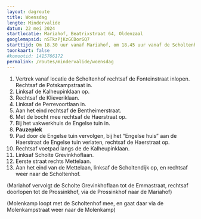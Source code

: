 ```yaml
---
layout: dagroute
title: Woensdag
lengte: Mindervalide
datum: 22 mei 2024
startlocatie: Mariahof, Beatrixstraat 64, Oldenzaal
googlemapsid: nSTkzPjKzGCDorGQ7
starttijd: Om 18.30 uur vanaf Mariahof, om 18.45 uur vanaf de Scholtenhof
toonkaart: false
#komootid: 1415766172
permalink: /routes/mindervalide/woensdag
---
```


1.	Vertrek vanaf locatie de Scholtenhof rechtsaf de Fonteinstraat inlopen. Rechtsaf de Potskampstraat in.
2.	Linksaf de Kalheupinklaan op.
3.	Rechtsaf de Klieveriklaan.
4.	Linksaf de Perrevoortlaan in.
5.	Aan het eind rechtsaf de Bentheimerstraat.
6.	Met de bocht mee rechtsaf de Haerstraat op.
7.	Bij het vakwerkhuis de Engelse tuin in.
8.	**Pauzeplek**
9.	Pad door de Engelse tuin vervolgen, bij het “Engelse huis” aan de Haerstraat de Engelse tuin verlaten, rechtsaf de Haerstraat op.
10.	Rechtsaf voetpad langs de de Kalheupinklaan.
11.	Linksaf Scholte Grevinkhoflaan.
12.	Eerste straat rechts Mettelaan.
13.	Aan het eind van de Mettelaan, linksaf de Scholtendijk op, en rechtsaf weer naar de Scholtenhof.

(Mariahof vervolgt de Scholte Grevinkhoflaan tot de Emmastraat, rechtsaf doorlopen tot de Prossinkhof, via de Prossinkhof naar de Mariahof)

(Molenkamp loopt met de Scholtenhof mee, en gaat daar via de Molenkampstraat weer naar de Molenkamp) 